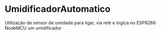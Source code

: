 # UmidificadorAutomatico
Utilização de sensor de umidade para ligar, via relé e lógica no ESP8266 NodeMCU um umidificador
